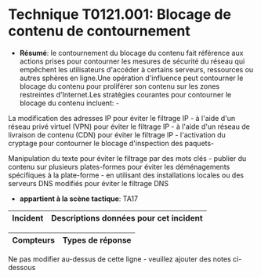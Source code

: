 # Technique T0121.001: Blocage de contenu de contournement

* **Résumé**: le contournement du blocage du contenu fait référence aux actions prises pour contourner les mesures de sécurité du réseau qui empêchent les utilisateurs d'accéder à certains serveurs, ressources ou autres sphères en ligne.Une opération d'influence peut contourner le blocage du contenu pour proliférer son contenu sur les zones restreintes d'Internet.Les stratégies courantes pour contourner le blocage du contenu incluent: - 

La modification des adresses IP pour éviter le filtrage IP - à l'aide d'un réseau privé virtuel (VPN) pour éviter le filtrage IP - à l'aide d'un réseau de livraison de contenu (CDN) pour éviter le filtrage IP - l'activation du cryptage pour contourner le blocage d'inspection des paquets- 

Manipulation du texte pour éviter le filtrage par des mots clés - publier du contenu sur plusieurs plates-formes pour éviter les déménagements spécifiques à la plate-forme - en utilisant des installations locales ou des serveurs DNS modifiés pour éviter le filtrage DNS

* **appartient à la scène tactique**: TA17


|Incident |Descriptions données pour cet incident |
|-------- |-------------------- |

|Compteurs |Types de réponse |
|-------- |-------------- |


Ne pas modifier au-dessus de cette ligne - veuillez ajouter des notes ci-dessous